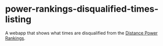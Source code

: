 # power-rankings-disqualified-times-listing

A webapp that shows what times are disqualified from the [Distance Power Rankings](https://seekr.pw/distance-pr/).
